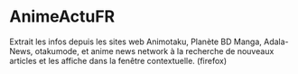 # AnimeActuFR
Extrait les infos depuis les sites web Animotaku, Planète BD Manga, Adala-News, otakumode, et anime news network à la recherche de nouveaux articles et les affiche dans la fenêtre contextuelle.
(firefox)
